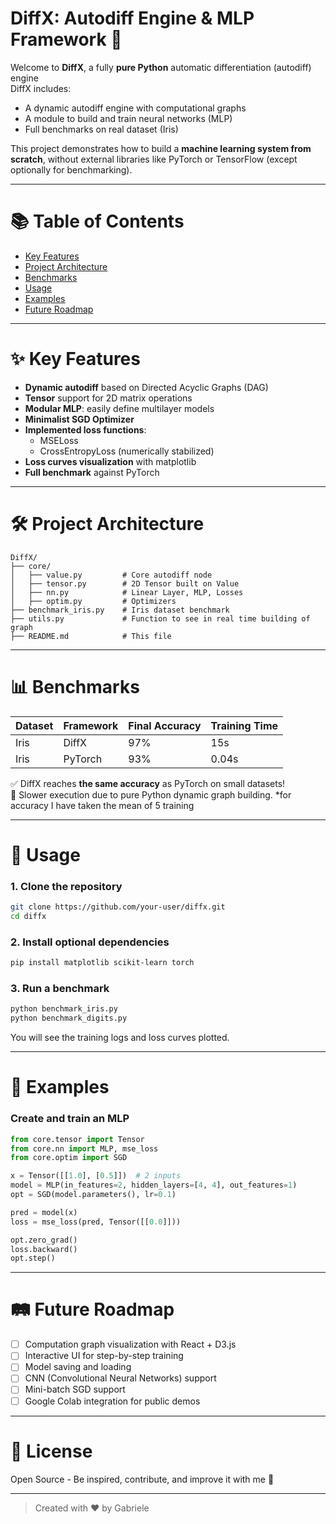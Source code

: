 # DiffX: Autodiff Engine & MLP Framework 🚀

Welcome to **DiffX**, a fully **pure Python** automatic differentiation (autodiff) engine  
DiffX includes:
- A dynamic autodiff engine with computational graphs
- A module to build and train neural networks (MLP)
- Full benchmarks on real dataset (Iris)

This project demonstrates how to build a **machine learning system from scratch**, without external libraries like PyTorch or TensorFlow (except optionally for benchmarking).

---

# 📚 Table of Contents
- [Key Features](#key-features)
- [Project Architecture](#project-architecture)
- [Benchmarks](#benchmarks)
- [Usage](#usage)
- [Examples](#examples)
- [Future Roadmap](#future-roadmap)

---

# ✨ Key Features

- **Dynamic autodiff** based on Directed Acyclic Graphs (DAG)
- **Tensor** support for 2D matrix operations
- **Modular MLP**: easily define multilayer models
- **Minimalist SGD Optimizer**
- **Implemented loss functions**:
  - MSELoss
  - CrossEntropyLoss (numerically stabilized)
- **Loss curves visualization** with matplotlib
- **Full benchmark** against PyTorch

---

# 🛠️ Project Architecture

```
DiffX/
├── core/
│   ├── value.py         # Core autodiff node
│   ├── tensor.py        # 2D Tensor built on Value
│   ├── nn.py            # Linear Layer, MLP, Losses
│   ├── optim.py         # Optimizers
├── benchmark_iris.py    # Iris dataset benchmark
├── utils.py             # Function to see in real time building of graph
├── README.md            # This file
```

---

# 📊 Benchmarks

| Dataset | Framework | Final Accuracy | Training Time |
|---------|-----------|----------------|---------------|
| Iris    | DiffX      | 97%             | 15s           |
| Iris    | PyTorch    | 93%             | 0.04s         |

✅ DiffX reaches **the same accuracy** as PyTorch on small datasets!  
🐢 Slower execution due to pure Python dynamic graph building.
*for accuracy I have taken the mean of 5 training

---

# 🚀 Usage

### 1. Clone the repository
```bash
git clone https://github.com/your-user/diffx.git
cd diffx
```

### 2. Install optional dependencies
```bash
pip install matplotlib scikit-learn torch
```

### 3. Run a benchmark
```bash
python benchmark_iris.py
python benchmark_digits.py
```

You will see the training logs and loss curves plotted.


---

# 🧪 Examples

### Create and train an MLP

```python
from core.tensor import Tensor
from core.nn import MLP, mse_loss
from core.optim import SGD

x = Tensor([[1.0], [0.5]])  # 2 inputs
model = MLP(in_features=2, hidden_layers=[4, 4], out_features=1)
opt = SGD(model.parameters(), lr=0.1)

pred = model(x)
loss = mse_loss(pred, Tensor([[0.0]]))

opt.zero_grad()
loss.backward()
opt.step()
```

---

# 🛤️ Future Roadmap

- [ ] Computation graph visualization with React + D3.js
- [ ] Interactive UI for step-by-step training
- [ ] Model saving and loading
- [ ] CNN (Convolutional Neural Networks) support
- [ ] Mini-batch SGD support
- [ ] Google Colab integration for public demos

---

# 📜 License

Open Source - Be inspired, contribute, and improve it with me 🚀

---

> Created with ❤️ by Gabriele

